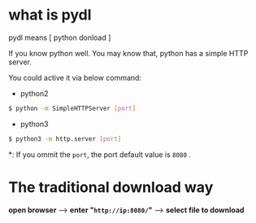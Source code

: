 # what is pydl
pydl means [ python donload ]

If you know python well. You may know that, python has a simple HTTP server.

You could active it via below command:

* python2
```Bash
$ python -m SimpleHTTPServer [port]
```
* python3
```Bash
$ python3 -m http.server [port]
```
*: If you ommit the ```port```, the port default value is ```8080``` .

# The traditional download way
**open browser** --> **enter "```http://ip:8080/```"** --> **select file to download**

